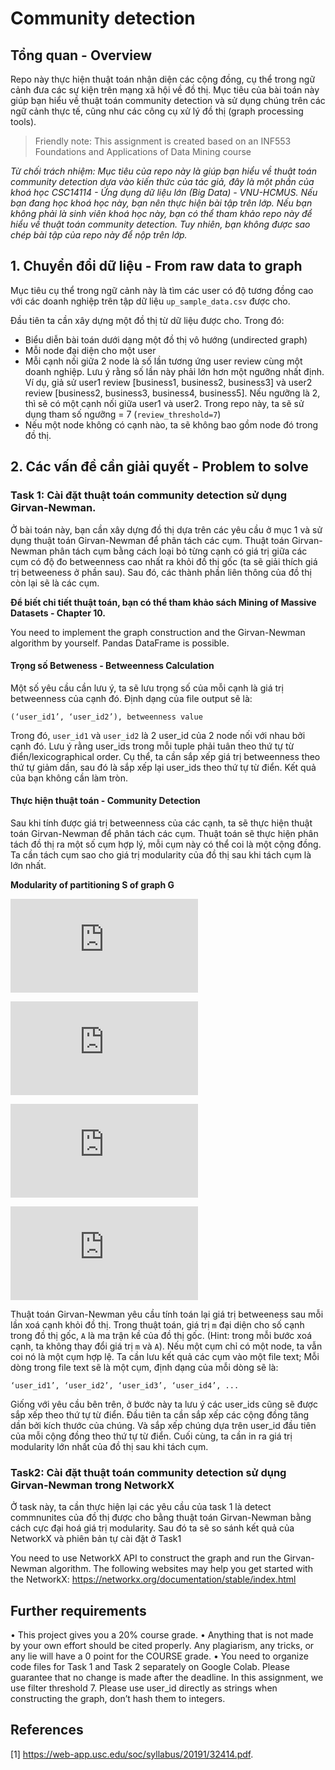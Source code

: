 # Community detection 

## Tổng quan - Overview

Repo này thực hiện thuật toán nhận diện các cộng đồng, cụ thể trong ngữ cảnh đưa các sự kiện trên mạng xã hội
về đồ thị. Mục tiêu của bài toán này giúp bạn hiểu về thuật toán community detection và sử dụng chúng trên
các ngữ cảnh thực tế, cũng như các công cụ xử lý đồ thị (graph processing tools). 

> Friendly note: This assignment is created based on an INF553 Foundations and Applications of Data Mining course

_Từ chối trách nhiệm: Mục tiêu của repo này là giúp bạn hiểu về thuật toán community detection dựa vào kiến thức của
tác giả, đây là một phần của khoá học CSC14114 - Ứng dụng dữ liệu lớn (Big Data) - VNU-HCMUS. Nếu bạn đang học
khoá học này, bạn nên thực hiện bài tập trên lớp. Nếu bạn không phải là sinh viên khoá học này, bạn có thể tham khảo
repo này để hiểu về thuật toán community detection. Tuy nhiên, bạn không được sao chép bài tập của repo này để nộp
trên lớp._

## 1. Chuyển đổi dữ liệu - From raw data to graph

Mục tiêu cụ thể trong ngữ cảnh này là tìm các user có độ tương đồng cao với các doanh nghiệp trên tập dữ liệu 
`up_sample_data.csv` được cho.

Đầu tiên ta cần xây dựng một đồ thị từ dữ liệu được cho. Trong đó: 
- Biểu diễn bài toán dưới dạng một đồ thị vô hướng (undirected graph) 
- Mỗi node đại diện cho một user
- Mỗi cạnh nối giữa 2 node là số lần tương ứng user review cùng một doanh nghiệp. Lưu ý rằng số lần này phải 
lớn hơn một ngưỡng nhất định. Ví dụ, giả sử user1 review [business1, business2, business3] và user2 review
[business2, business3, business4, business5]. Nếu ngưỡng là 2, thì sẽ có một cạnh nối giữa user1 và user2.
Trong repo này, ta sẽ sử dụng tham số ngưỡng = 7 (`review_threshold=7`)
- Nếu một node không có cạnh nào, ta sẽ không bao gồm node đó trong đồ thị.

## 2. Các vấn đề cần giải quyết - Problem to solve

### Task 1: Cài đặt thuật toán community detection sử dụng Girvan-Newman.

Ở bài toán này, bạn cần xây dựng đồ thị dựa trên các yêu cầu ở mục 1 và sử dụng thuật toán Girvan-Newman để 
phân tách các cụm. Thuật toán Girvan-Newman phân tách cụm bằng cách loại bỏ từng cạnh có giá trị giữa các cụm
có độ đo betweenness cao nhất ra khỏi đồ thị gốc (ta sẽ giải thích giá trị betweeness ở phần sau). 
Sau đó, các thành phần liên thông của đồ thị còn lại sẽ là các cụm. 

**Để biết chi tiết thuật toán, bạn có thể tham khảo sách Mining of Massive Datasets - Chapter 10.**

You need to implement the graph construction and the Girvan-Newman algorithm by yourself.
Pandas DataFrame is possible.

#### Trọng số Betweness - Betweenness Calculation

Một số yêu cầu cần lưu ý, ta sẽ lưu trọng số của mỗi cạnh là giá trị betweenness của cạnh đó. Định dạng 
của file output sẽ là:

```text
(‘user_id1’, ‘user_id2’), betweenness value
```

Trong đó, `user_id1` và `user_id2` là 2 user_id của 2 node nối với nhau bởi cạnh đó. Lưu ý rằng user_ids 
trong mỗi tuple phải tuân theo thứ tự từ điển/lexicographical order. Cụ thể, ta cần sắp xếp giá trị betweenness theo
thứ tự giảm dần, sau đó là sắp xếp lại user_ids theo thứ tự từ điển. Kết quả của bạn không cần làm tròn.

#### Thực hiện thuật toán - Community Detection

Sau khi tính được giá trị betweenness của các cạnh, ta sẽ thực hiện thuật toán Girvan-Newman để phân tách các cụm.
Thuật toán sẽ thực hiện phân tách đồ thị ra một số cụm hợp lý, mỗi cụm này có thể coi là một cộng đồng. Ta cần tách cụm sao cho giá trị modularity của đồ thị sau khi tách cụm là lớn nhất.

**Modularity of partitioning S of graph G**

<!-- equation Q = sum(s in S)[ (edges within group s) - (expected edge within group s)] -->

![equation](https://latex.codecogs.com/gif.latex?Q%20%3D%20%5Csum_%7Bs%20%5Cin%20S%7D%5B%20%28edges%20within%20group%20s%29%20-%20%28expected%20edge%20within%20group%20s%29%5D)

<!-- equation expected edge within group s = (number of edges in group s) / (total number of edges) * (total number of edges in graph G) -->

<!-- ![equation](https://latex.codecogs.com/gif.latex?expected%20edge%20within%20group%20s%20%3D%20%28number%20of%20edges%20in%20group%20s%29%20%2F%20%28total%20number%20of%20edges%29%20*%20%28total%20number%20of%20edges%20in%20graph%20G%29) -->


<!-- equation Q(G,S) = frac(1,2m) sum(s in S)sum(i in s)sum(j in s)[A_ij - frac(k_i k_j, 2m)] -->

![equation](https://latex.codecogs.com/gif.latex?Q%28G%2CS%29%20%3D%20%5Cfrac%7B1%7D%7B2m%7D%20%5Csum_%7Bs%20%5Cin%20S%7D%5Csum_%7Bi%20%5Cin%20s%7D%5Csum_%7Bj%20%5Cin%20s%7D%5BA_%7Bij%7D%20-%20%5Cfrac%7Bk_%7Bi%7D%20k_%7Bj%7D%7D%7B2m%7D%5D)


<!-- equation normalizing cost: -1 < Q < 1 -->

![equation](https://latex.codecogs.com/gif.latex?normalizing%20cost%3A%20-1%20%3C%20Q%20%3C%201)

<!-- equation A_ij = 1 if i connects j else 0 -->

![equation](https://latex.codecogs.com/gif.latex?A_%7Bij%7D%20%3D%201%20if%20i%20connects%20j%20else%200)


Thuật toán Girvan-Newman yêu cầu tính toán lại giá trị betweeness sau mỗi lần xoá cạnh khỏi đồ thị. 
Trong thuật toán, giá trị `m` đại diện cho số cạnh trong đồ thị gốc, `A` là ma trận kề của đồ thị gốc.
(Hint: trong mỗi bước xoá cạnh, ta không thay đổi giá trị `m` và `A`). 
Nếu một cụm chỉ có một node, ta vẫn coi nó là một cụm hợp lệ. Ta cần lưu kết quả các cụm vào một file text; 
Mỗi dòng trong file text sẽ là một cụm, định dạng của mỗi dòng sẽ là:

```text
‘user_id1’, ‘user_id2’, ‘user_id3’, ‘user_id4’, ...
```

Giống với yêu cầu bên trên, ở bước này ta lưu ý các user_ids cũng sẽ được sắp xếp theo thứ tự từ điển. Đầu
tiên ta cần sắp xếp các cộng đồng tăng dần bởi kích thước của chúng. Và sắp xếp chúng dựa trên user_id đầu tiên 
của mỗi cộng đồng theo thứ tự từ điển. Cuối cùng, ta cần in ra giá trị modularity lớn nhất của đồ thị sau khi tách cụm.

### Task2: Cài đặt thuật toán community detection sử dụng Girvan-Newman trong NetworkX

Ở task này, ta cần thực hiện lại các yêu cầu của task 1 là detect commnunites của đồ thị được cho 
bằng thuật toán Girvan-Newman bằng cách cực đại hoá giá trị modularity. Sau đó ta sẽ so sánh kết quả của
NetworkX và phiên bản tự cài đặt ở Task1

You need to use NetworkX API to construct the graph and run the Girvan-Newman algorithm.
The following websites may help you get started with the NetworkX:
https://networkx.org/documentation/stable/index.html

## Further requirements
• This project gives you a 20% course grade.
• Anything that is not made by your own effort should be cited properly. Any plagiarism, any tricks,
or any lie will have a 0 point for the COURSE grade.
• You need to organize code files for Task 1 and Task 2 separately on Google Colab. Please guarantee
that no change is made after the deadline.
In this assignment, we use filter threshold 7.
Please use user_id directly as strings when constructing the graph, don’t hash them to integers.

## References
[1] https://web-app.usc.edu/soc/syllabus/20191/32414.pdf.